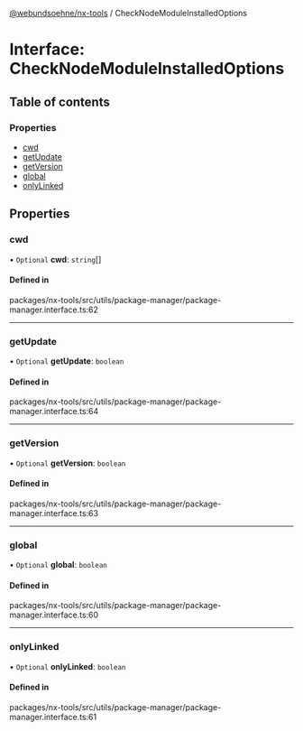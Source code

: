 [@webundsoehne/nx-tools](../README.md) / CheckNodeModuleInstalledOptions

# Interface: CheckNodeModuleInstalledOptions

## Table of contents

### Properties

- [cwd](CheckNodeModuleInstalledOptions.md#cwd)
- [getUpdate](CheckNodeModuleInstalledOptions.md#getupdate)
- [getVersion](CheckNodeModuleInstalledOptions.md#getversion)
- [global](CheckNodeModuleInstalledOptions.md#global)
- [onlyLinked](CheckNodeModuleInstalledOptions.md#onlylinked)

## Properties

### cwd

• `Optional` **cwd**: `string`[]

#### Defined in

packages/nx-tools/src/utils/package-manager/package-manager.interface.ts:62

___

### getUpdate

• `Optional` **getUpdate**: `boolean`

#### Defined in

packages/nx-tools/src/utils/package-manager/package-manager.interface.ts:64

___

### getVersion

• `Optional` **getVersion**: `boolean`

#### Defined in

packages/nx-tools/src/utils/package-manager/package-manager.interface.ts:63

___

### global

• `Optional` **global**: `boolean`

#### Defined in

packages/nx-tools/src/utils/package-manager/package-manager.interface.ts:60

___

### onlyLinked

• `Optional` **onlyLinked**: `boolean`

#### Defined in

packages/nx-tools/src/utils/package-manager/package-manager.interface.ts:61
